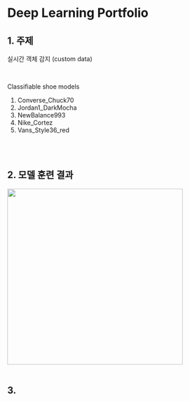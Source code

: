 # **Deep Learning Portfolio**

## 1. 주제
실시간 객체 감지 (custom data)

<br>

Classifiable shoe models
1. Converse_Chuck70
2. Jordan1_DarkMocha
3. NewBalance993
4. Nike_Cortez
5. Vans_Style36_red

<br>
<br>

## 2. 모델 훈련 결과
<img src="https://user-images.githubusercontent.com/82884493/121319263-fe85b000-c946-11eb-9d23-1870018cd91c.png" width="400" height="400">

<br>
<br>

## 3. 
